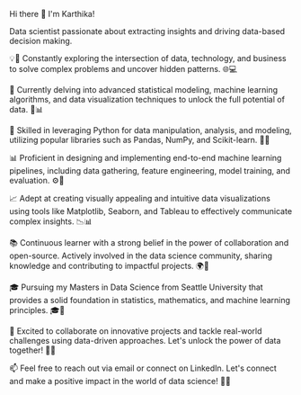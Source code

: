 Hi there 👋 I'm Karthika!

Data scientist passionate about extracting insights and driving data-based decision making.

💡🔬 Constantly exploring the intersection of data, technology, and business to solve complex problems and uncover hidden patterns. 🌐💻

🔭 Currently delving into advanced statistical modeling, machine learning algorithms, and data visualization techniques to unlock the full potential of data. 💪📊

🎯 Skilled in leveraging Python for data manipulation, analysis, and modeling, utilizing popular libraries such as Pandas, NumPy, and Scikit-learn. 🐍🔢

📊 Proficient in designing and implementing end-to-end machine learning pipelines, including data gathering, feature engineering, model training, and evaluation. ⚙️🤖

📈 Adept at creating visually appealing and intuitive data visualizations using tools like Matplotlib, Seaborn, and Tableau to effectively communicate complex insights. 📉📊

📚 Continuous learner with a strong belief in the power of collaboration and open-source. Actively involved in the data science community, sharing knowledge and contributing to impactful projects. 🌍🤝

🎓 Pursuing my Masters in Data Science from Seattle University that provides a solid foundation in statistics, mathematics, and machine learning principles. 🎓🔬

🌟 Excited to collaborate on innovative projects and tackle real-world challenges using data-driven approaches. Let's unlock the power of data together! 💪🚀

📫 Feel free to reach out via email or connect on LinkedIn. Let's connect and make a positive impact in the world of data science! 📧🔗
